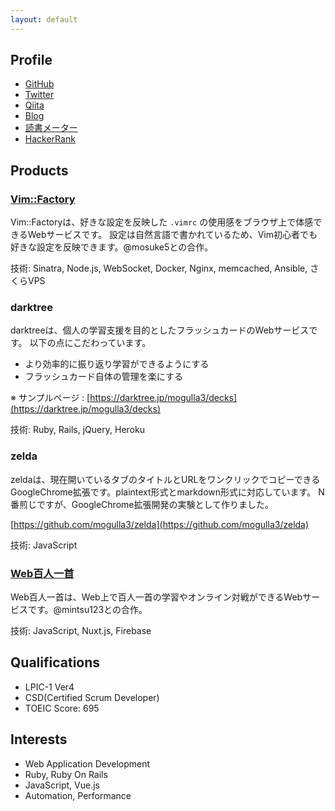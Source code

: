 ```yaml
---
layout: default
---
```


## Profile

- [GitHub](https://github.com/mogulla3)
- [Twitter](https://twitter.com/mogulla3)
- [Qiita](https://qiita.com/mogulla3)
- [Blog](https://mogulla3.tech)
- [読書メーター](https://bookmeter.com/users/652493)
- [HackerRank](https://www.hackerrank.com/mogulla3?hr_r=1)

## Products

### [Vim::Factory](http://vimfactory.com)

Vim::Factoryは、好きな設定を反映した `.vimrc` の使用感をブラウザ上で体感できるWebサービスです。
設定は自然言語で書かれているため、Vim初心者でも好きな設定を反映できます。@mosuke5との合作。

技術: Sinatra, Node.js, WebSocket, Docker, Nginx, memcached, Ansible, さくらVPS

### darktree

darktreeは、個人の学習支援を目的としたフラッシュカードのWebサービスです。
以下の点にこだわっています。

- より効率的に振り返り学習ができるようにする
- フラッシュカード自体の管理を楽にする

※ サンプルページ : [https://darktree.jp/mogulla3/decks](https://darktree.jp/mogulla3/decks)

技術: Ruby, Rails, jQuery, Heroku

### zelda

zeldaは、現在開いているタブのタイトルとURLをワンクリックでコピーできるGoogleChrome拡張です。plaintext形式とmarkdown形式に対応しています。
N番煎じですが、GoogleChrome拡張開発の実験として作りました。

[https://github.com/mogulla3/zelda](https://github.com/mogulla3/zelda)

技術: JavaScript

### [Web百人一首](https://web-isshu.motsunabe.world)

Web百人一首は、Web上で百人一首の学習やオンライン対戦ができるWebサービスです。@mintsu123との合作。

技術: JavaScript, Nuxt.js, Firebase

## Qualifications

- LPIC-1 Ver4
- CSD(Certified Scrum Developer)
- TOEIC Score: 695

## Interests

- Web Application Development
- Ruby, Ruby On Rails
- JavaScript, Vue.js
- Automation, Performance
